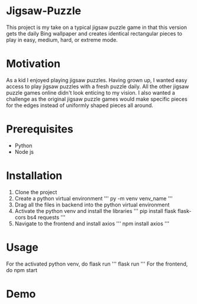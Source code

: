 # Jigsaw-Puzzle
This project is my take on a typical jigsaw puzzle game in that this version gets the daily Bing wallpaper and creates identical rectangular pieces to play in easy, medium, hard, or extreme mode.
# Motivation
As a kid I enjoyed playing jigsaw puzzles. Having grown up, I wanted easy access to play jigsaw puzzles with a fresh puzzle daily. All the other jigsaw puzzle games online didn't look enticing to my vision. I also wanted a challenge as the original jigsaw puzzle games would make specific pieces for the edges instead of uniformly shaped pieces all around.
# Prerequisites
- Python
- Node js
# Installation
1. Clone the project
2. Create a python virtual environment
'''
py -m venv venv_name
'''
3. Drag all the files in backend into the python virtual environment
4. Activate the python venv and install the libraries
'''
pip install flask flask-cors bs4 requests
'''
5. Navigate to the frontend and install axios
'''
npm install axios
'''
# Usage
For the activated python venv, do flask run
'''
flask run
'''
For the frontend, do npm start
# Demo
